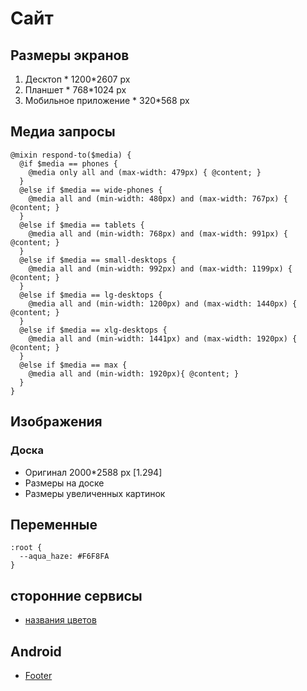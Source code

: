 # Сайт
## Размеры экранов
  1. Десктоп
    * 1200*2607 px  
  2. Планшет
    * 768*1024 px
  3. Мобильное приложение
    * 320*568 px
## Медиа запросы
    @mixin respond-to($media) {
      @if $media == phones {
        @media only all and (max-width: 479px) { @content; }
      }
      @else if $media == wide-phones {
        @media all and (min-width: 480px) and (max-width: 767px) { @content; }
      }
      @else if $media == tablets {
        @media all and (min-width: 768px) and (max-width: 991px) { @content; }
      }
      @else if $media == small-desktops {
        @media all and (min-width: 992px) and (max-width: 1199px) { @content; }
      }
      @else if $media == lg-desktops {
        @media all and (min-width: 1200px) and (max-width: 1440px) { @content; }
      }
      @else if $media == xlg-desktops {
        @media all and (min-width: 1441px) and (max-width: 1920px) { @content; }
      }
      @else if $media == max {
        @media all and (min-width: 1920px){ @content; }
      }
    }

## Изображения
### Доска
  * Оригинал 2000*2588 px [1.294]
  * Размеры на доске
  * Размеры увеличенных картинок

## Переменные

```
:root {
  --aqua_haze: #F6F8FA
} 
```

## сторонние сервисы
  * [названия цветов](https://chir.ag/projects/name-that-color)


## Android
  * [Footer](https://zababurinsv.github.io/android/apps/footer-demo/index.json)